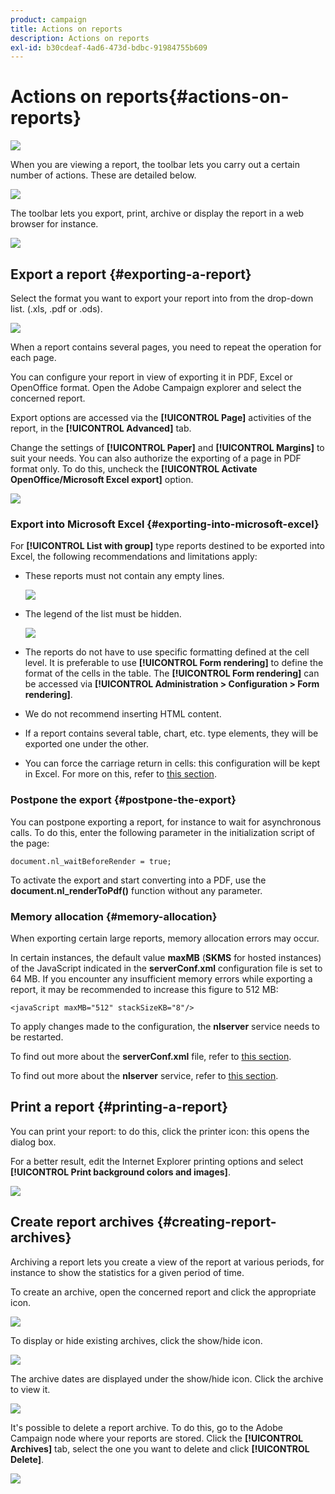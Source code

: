 ```yaml
---
product: campaign
title: Actions on reports
description: Actions on reports
exl-id: b30cdeaf-4ad6-473d-bdbc-91984755b609
---
```

# Actions on reports{#actions-on-reports}

![](../../assets/common.svg)

When you are viewing a report, the toolbar lets you carry out a certain number of actions. These are detailed below.

![](assets/s_ncs_advuser_report_wizard_2.png)

The toolbar lets you export, print, archive or display the report in a web browser for instance.

![](assets/s_ncs_advuser_report_wizard_04.png)

## Export a report {#exporting-a-report}

Select the format you want to export your report into from the drop-down list. (.xls, .pdf or .ods).

![](assets/s_ncs_advuser_report_wizard_06.png)

When a report contains several pages, you need to repeat the operation for each page.

You can configure your report in view of exporting it in PDF, Excel or OpenOffice format. Open the Adobe Campaign explorer and select the concerned report.

Export options are accessed via the **[!UICONTROL Page]** activities of the report, in the **[!UICONTROL Advanced]** tab.

Change the settings of **[!UICONTROL Paper]** and **[!UICONTROL Margins]** to suit your needs. You can also authorize the exporting of a page in PDF format only. To do this, uncheck the **[!UICONTROL Activate OpenOffice/Microsoft Excel export]** option. 

![](assets/s_ncs_advuser_report_wizard_021.png)

### Export into Microsoft Excel {#exporting-into-microsoft-excel}

For **[!UICONTROL List with group]** type reports destined to be exported into Excel, the following recommendations and limitations apply:

* These reports must not contain any empty lines.

  ![](assets/export_limitations_remove_empty_line.png)

* The legend of the list must be hidden.

  ![](assets/export_limitations_hide_label.png)

* The reports do not have to use specific formatting defined at the cell level. It is preferable to use **[!UICONTROL Form rendering]** to define the format of the cells in the table. The **[!UICONTROL Form rendering]** can be accessed via **[!UICONTROL Administration > Configuration > Form rendering]**.
* We do not recommend inserting HTML content.
* If a report contains several table, chart, etc. type elements, they will be exported one under the other.
* You can force the carriage return in cells: this configuration will be kept in Excel. For more on this, refer to [this section](../../reporting/using/creating-a-table.md#defining-cell-format).

### Postpone the export {#postpone-the-export}

You can postpone exporting a report, for instance to wait for asynchronous calls. To do this, enter the following parameter in the initialization script of the page:

```
document.nl_waitBeforeRender = true;
```

To activate the export and start converting into a PDF, use the **document.nl_renderToPdf()** function without any parameter.

### Memory allocation {#memory-allocation}

When exporting certain large reports, memory allocation errors may occur.

In certain instances, the default value **maxMB** (**SKMS** for hosted instances) of the JavaScript indicated in the **serverConf.xml** configuration file is set to 64 MB. If you encounter any insufficient memory errors while exporting a report, it may be recommended to increase this figure to 512 MB:

```
<javaScript maxMB="512" stackSizeKB="8"/>
```

To apply changes made to the configuration, the **nlserver** service needs to be restarted.

To find out more about the **serverConf.xml** file, refer to [this section](../../production/using/configuration-principle.md).

To find out more about the **nlserver** service, refer to [this section](../../production/using/administration.md).

## Print a report {#printing-a-report}

You can print your report: to do this, click the printer icon: this opens the dialog box.

For a better result, edit the Internet Explorer printing options and select **[!UICONTROL Print background colors and images]**.

![](assets/s_ncs_advuser_report_print_options.png)

## Create report archives {#creating-report-archives}

Archiving a report lets you create a view of the report at various periods, for instance to show the statistics for a given period of time.

To create an archive, open the concerned report and click the appropriate icon.

![](assets/s_ncs_advuser_report_wizard_07.png)

To display or hide existing archives, click the show/hide icon.

![](assets/s_ncs_advuser_report_history_06.png)

The archive dates are displayed under the show/hide icon. Click the archive to view it.

![](assets/s_ncs_advuser_report_history_04.png)

It's possible to delete a report archive. To do this, go to the Adobe Campaign node where your reports are stored. Click the **[!UICONTROL Archives]** tab, select the one you want to delete and click **[!UICONTROL Delete]**.

![](assets/s_ncs_advuser_report_history_01.png)
